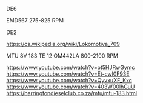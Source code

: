 DE6

EMD567
275-825 RPM

DE2

https://cs.wikipedia.org/wiki/Lokomotiva_709

MTU 8V 183 TE 12
OM442LA
800-2100 RPM

https://www.youtube.com/watch?v=ot5HJRwGymc
https://www.youtube.com/watch?v=Et-cwl0F93E
https://www.youtube.com/watch?v=QyvxuXF_Kxc
https://www.youtube.com/watch?v=403W00lhGuU
https://barringtondieselclub.co.za/mtu/mtu-183.html
